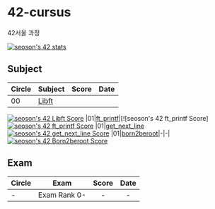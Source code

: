 # 42-cursus
42서울 과정

[![seoson's 42 stats](https://badge42.vercel.app/api/v2/cliijqp9v001108jm6c4mmneg/stats?cursusId=21&coalitionId=86)](https://github.com/JaeSeoKim/badge42)

## Subject
|Circle|Subject|Score|Date|
|----|----|:----:|:----:|
|00|[Libft](https://github.com/42seoul-translation/subject_ko/blob/master/ft_printf/ft_printf.ko.md)
[![seoson's 42 Libft Score](https://badge42.vercel.app/api/v2/cliijqp9v001108jm6c4mmneg/project/3024503)](https://github.com/JaeSeoKim/badge42)
|01|[ft_printf](https://github.com/42seoul-translation/subject_ko/blob/master/ft_printf/ft_printf.ko.md)|[![seoson's 42 ft_printf Score]
[![seoson's 42 ft_printf Score](https://badge42.vercel.app/api/v2/cliijqp9v001108jm6c4mmneg/project/3070077)](https://github.com/JaeSeoKim/badge42)
|01|[get_next_line](https://github.com/42seoul-translation/subject_ko/blob/master/get_next_line/get_next_line.ko.md)
[![seoson's 42 get_next_line Score](https://badge42.vercel.app/api/v2/cliijqp9v001108jm6c4mmneg/project/3080960)](https://github.com/JaeSeoKim/badge42)
|01|[born2beroot](https://github.com/42seoul-translation/subject_ko/blob/master/born2beroot/born2beroot.md)|-|-|
[![seoson's 42 Born2beroot Score](https://badge42.vercel.app/api/v2/cliijqp9v001108jm6c4mmneg/project/3085019)](https://github.com/JaeSeoKim/badge42)
## Exam
|Circle|Exam|Score|Date|
|----|----|:----:|:----:|
|-|Exam Rank 0-|-|-|
